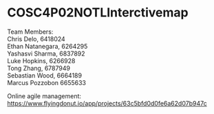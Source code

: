 # COSC4P02NOTLInterctivemap
Team Members:<br />
Chris Delo, 6418024<br />
Ethan Natanegara, 6264295<br />
Yashasvi Sharma, 6837892<br />
Luke Hopkins, 6266928<br />
Tong Zhang, 6787949<br />
Sebastian Wood, 6664189<br />
Marcus Pozzobon 6655633<br />

Online agile management:
https://www.flyingdonut.io/app/projects/63c5bfd0d0fe6a62d07b947c
